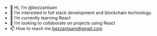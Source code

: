 - 👋 Hi, I’m @bezzantsam
- 👀 I’m interested in full stack development and blockchain technology.
- 🌱 I’m currently learning React
- 💞️ I’m looking to collaborate on projects using React
- 📫 How to reach me bezzantsam@gmail.com 

<!---
bezzantsam/bezzantsam is a ✨ special ✨ repository because its `README.md` (this file) appears on your GitHub profile.
You can click the Preview link to take a look at your changes.
--->
